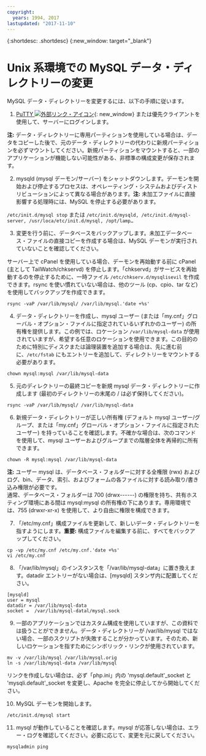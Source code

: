 ```yaml
---
copyright:
  years: 1994, 2017
lastupdated: "2017-11-10"
---
```


{:shortdesc: .shortdesc}
{:new_window: target="_blank"}

# Unix 系環境での MySQL データ・ディレクトリーの変更

MySQL データ・ディレクトリーを変更するには、以下の手順に従います。

1. [PuTTY ![外部リンク・アイコン](../../icons/launch-glyph.svg "外部リンク・アイコン")](http://www.chiark.greenend.org.uk/~sgtatham/putty/download.html){: new_window} または優先クライアントを使用して、サーバーにログインします。

  **注:** データ・ディレクトリーに専用パーティションを使用している場合は、データをコピーした後で、元のデータ・ディレクトリーの代わりに新規パーティションを必ずマウントしてください。新規パーティションをマウントすると、一部のアプリケーションが機能しない可能性がある、非標準の構成変更が保存されます。

2. mysqld (mysql デーモン/サーバー) をシャットダウンします。デーモンを開始および停止するプロセスは、オペレーティング・システムおよびディストリビューションによって異なる場合があります。**注:** 未加工ファイルに直接影響する処理時には、MySQL を停止する必要があります。

  `/etc/init.d/mysql stop`
  または
  `/etc/init.d/mysqld, /etc/init.d/mysql-server, /usr/loca/etc/init.d/mysql, /opt/lamp…`

3. 変更を行う前に、データベースをバックアップします。未加工データベース・ファイルの直接コピーを作成する場合は、MySQL デーモンが実行されていないことを確認してください。<!--(or be good at flushing and locking)-->

  サーバー上で cPanel を使用している場合、デーモンを再始動する前に cPanel (主として TailWatch/chkservd) を停止します。「chkservd」がサービスを再始動するのを停止するために、一時ファイル `/etc/chkserv.d/mysqlisevil` を作成できます。rsync を使い慣れていない場合は、他のツール (cp、cpio、tar など) を使用してバックアップを作成できます。

  `rsync -vaP /var/lib/mysql/ /var/lib/mysql.'date +%s'`

4. データ・ディレクトリーを作成し、mysql ユーザー (または「my.cnf」グローバル・オプション・ファイルに指定されているいずれかのユーザー) の所有権を提供します。この例では、ロケーション `/var/lib/mysql-data` が使用されていますが、希望する任意のロケーションを使用できます。この目的のために特別にディスクまたは論理装置を追加する場合は、先に進む前に、`/etc/fstab` にもエントリーを追加して、ディレクトリーをマウントする必要があります。

  `chown mysql:mysql /var/lib/mysql-data`

5. 元のディレクトリーの最終コピーを新規 mysql データ・ディレクトリーに作成します (最初のディレクトリーの末尾の / は必ず保持してください)。

  `rsync -vaP /var/lib/mysql/ /var/lib/mysql-data`

6. 新規データ・ディレクトリーが正しい所有権 (デフォルト mysql ユーザー/グループ、または「my.cnf」グローバル・オプション・ファイルに指定されたユーザー) を持っていることを確認します。不確かな場合は、次のコマンドを使用して、mysql ユーザーおよびグループまでの階層全体を再帰的に所有できます。

  `chown -R mysql:mysql /var/lib/mysql-data`

  **注:** ユーザー mysql は、データベース・フォルダーに対する全権限 (rwx) およびログ、bin、データ、索引、およびフォームの各ファイルに対する読み取り/書き込み権限が必要です。<br/>
通常、データベース・フォルダーは 700 (drwx------) の権限を持ち、共有ホスティング環境にある間は mysql:mysql の所有権の下にあります。専用環境では、755 (drwxr-xr-x) を使用して、より自由に権限を構成できます。

7. 「/etc/my.cnf」構成ファイルを更新して、新しいデータ・ディレクトリーを指すようにします。**重要:** 構成ファイルを編集する前に、すべてをバックアップしてください。

  `cp -vp /etc/my.cnf /etc/my.cnf.'date +%s'`<br/>
  `vi /etc/my.cnf`

8. 「/var/lib/mysql」のインスタンスを「/var/lib/mysql-data」に置き換えます。datadir エントリーがない場合は、[mysqld] スタンザ内に配置してください。

  `[mysqld]`<br/>
  `user = mysql`<br/>
  `datadir = /var/lib/mysql-data`<br/>
  `socket =  /var/lib/mysql-datal/mysql.sock`<br/>

9. 一部のアプリケーションではカスタム構成を使用していますが、この資料では扱うことができません。データ・ディレクトリーが /var/lib/mysql ではない場合、一部のスクリプトが失敗することが分かっています。そのため、新しいロケーションを指すためにシンボリック・リンクが使用されています。<!--(first, moving the old data directory out of the way)-->

  `mv -v /var/lib/mysql /var/lib/mysql.orig`<br/>
  `ln -s /var/lib/mysql-data /var/lib/mysql`<br/>

  リンクを作成しない場合は、必ず「php.ini」内の 'mysql.default'_socket と 'mysqli.default'_socket を変更し、Apache を完全に停止してから開始してください。

10. MySQL デーモンを開始します。

  `/etc/init.d/mysql start`

11. mysql が動作していることを確認します。mysql が応答しない場合は、エラー・ログを確認してください。必要に応じて、変更を元に戻してください。

  `mysqladmin ping`

